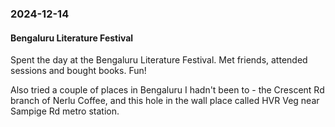 ### 2024-12-14
#### Bengaluru Literature Festival
Spent the day at the Bengaluru Literature Festival. Met friends, attended sessions and bought books. Fun!

Also tried a couple of places in Bengaluru I hadn't been to - the Crescent Rd branch of Nerlu Coffee, and this hole in the wall place called HVR Veg near Sampige Rd metro station.

